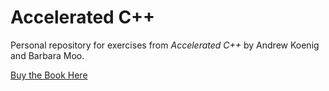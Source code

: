 # Accelerated C++
Personal repository for exercises from *Accelerated C++* by Andrew Koenig and Barbara Moo.

[Buy the Book Here](https://www.amazon.com/Accelerated-C-Practical-Programming-Example/dp/020170353X)
